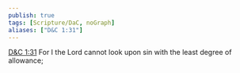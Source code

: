 ```yaml
---
publish: true
tags: [Scripture/DaC, noGraph]
aliases: ["D&C 1:31"]
---
```

[D&C 1:31](https://churchofjesuschrist.org/study/scriptures/dc-testament/dc/1?lang=eng&id=p31#p31) For I the Lord cannot look upon sin with the least degree of allowance;
